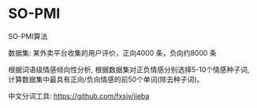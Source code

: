 # SO-PMI
SO-PMI算法  

数据集: 某外卖平台收集的用户评价，正向4000 条，负向约8000 条  

根据词语级情感倾向性分析, 根据数据集对正负情感分别选择5-10个情感种子词, 计算数据集中最具有正向/负向情感的前50个单词(除去种子词)。  

中文分词工具: https://github.com/fxsjy/jieba
